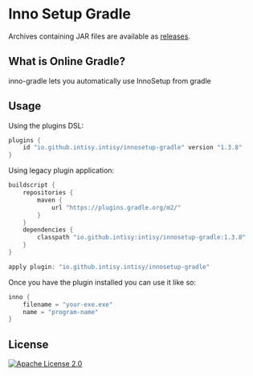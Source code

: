 # Inno Setup Gradle

Archives containing JAR files are available as [releases](https://github.com/intisy/intisy/innosetup-gradle/releases).

## What is Online Gradle?

inno-gradle lets you automatically use InnoSetup from gradle

## Usage

Using the plugins DSL:

```groovy
plugins {
    id "io.github.intisy.intisy/innosetup-gradle" version "1.3.8"
}
```

Using legacy plugin application:

```groovy
buildscript {
    repositories {
        maven {
            url "https://plugins.gradle.org/m2/"
        }
    }
    dependencies {
        classpath "io.github.intisy:intisy/innosetup-gradle:1.3.8"
    }
}

apply plugin: "io.github.intisy.intisy/innosetup-gradle"
```

Once you have the plugin installed you can use it like so:

```groovy
inno {
    filename = "your-exe.exe"
    name = "program-name"
}
```

## License

[![Apache License 2.0](https://img.shields.io/badge/License-Apache_2.0-blue.svg)](LICENSE)
